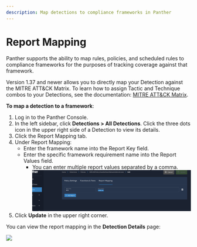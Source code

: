 ```yaml
---
description: Map detections to compliance frameworks in Panther
---
```


# Report Mapping

Panther supports the ability to map rules, policies, and scheduled rules to compliance frameworks for the purposes of tracking coverage against that framework.&#x20;

Version 1.37 and newer allows you to directly map your Detection against the MITRE ATT\&CK Matrix. To learn how to assign Tactic and Technique combos to your Detections, see the documentation: [MITRE ATT\&CK Matrix](mitre-attack.md).

**To map a detection to a framework**:

1. Log in to the Panther Console.
2. In the left sidebar, click **Detections > All Detections**. Click the three dots icon in the upper right side of a Detection to view its details.
3. Click the Report Mapping tab.
4. Under Report Mapping:
   * Enter the framework name into the Report Key field.&#x20;
   * Enter the specific framework requirement name into the Report Values field.
     * You can enter multiple report values separated by a comma.\
       ![](../.gitbook/assets/report-map.png)
5. Click **Update** in the upper right corner.

You can view the report mapping in the **Detection Details** page:

![](<../.gitbook/assets/Screen Shot 2021-11-08 at 10.00.16 PM.png>)
